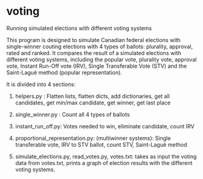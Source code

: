 # voting
Running simulated elections with different voting systems

This program is designed to simulate Canadian federal elections with single-winner couting
elections with 4 types of ballots: plurality, approval, rated and ranked. 
It compares the result of a simulated elections with different voting systems, including 
the popular vote, plurality vote, approval vote, Instant Run-Off vote (IRV), Single Transferable Vote (STV)
and the Saint-Laguë method (popular representation).

It is divided into 4 sections: 

1. helpers.py : Flatten lists, flatten dicts, add dictionaries, get all candidates,
get min/max candidate, get winner, get last place

2. single_winner.py : Count all 4 types of ballots

3. instant_run_off.py: Votes needed to win, eliminate candidate, count IRV

4. proportional_representation.py: (multiwinner systems): Single transferable vote,
IRV to STV ballot, count STV, Saint-Laguë method

5. simulate_elections.py, read_votes.py, votes.txt: takes as input the voting data from
votes.txt, prints a graph of election results with the different voting systems. 
